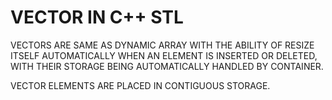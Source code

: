 # VECTOR IN C++ STL

VECTORS ARE SAME AS DYNAMIC ARRAY WITH THE ABILITY OF RESIZE ITSELF AUTOMATICALLY WHEN AN ELEMENT IS INSERTED OR DELETED, 
WITH THEIR STORAGE BEING AUTOMATICALLY HANDLED BY CONTAINER.

VECTOR ELEMENTS ARE PLACED IN CONTIGUOUS STORAGE.
